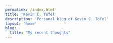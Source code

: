 ```yaml
---
permalink: /index.html
title: 'Kevin C. Tofel'
description: 'Personal blog of Kevin C. Tofel'
layout: 'home'
blog:
  title: "My recent thoughts"
---
```



